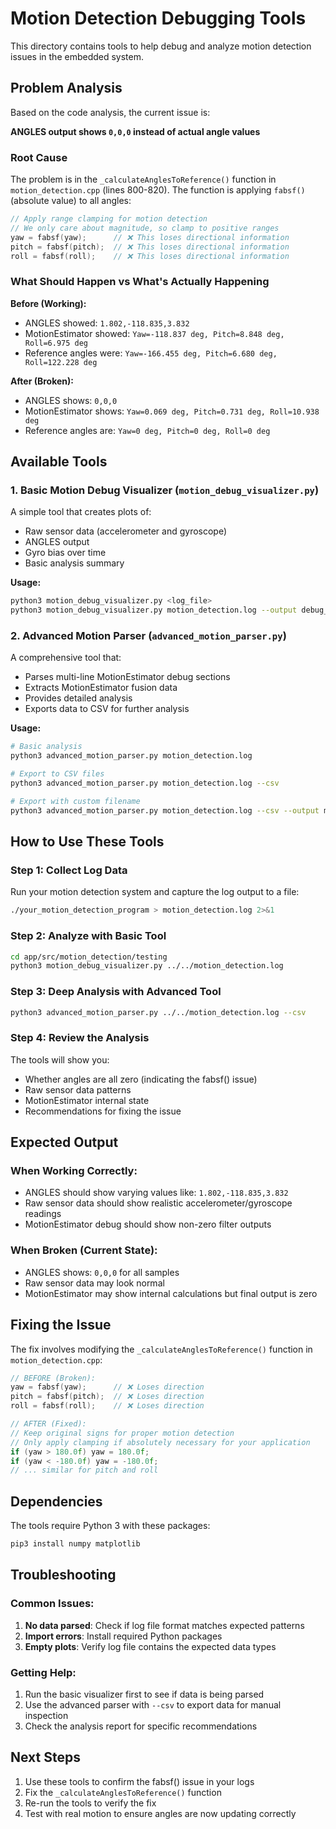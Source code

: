 # Motion Detection Debugging Tools

This directory contains tools to help debug and analyze motion detection issues in the embedded system.

## Problem Analysis

Based on the code analysis, the current issue is:

**ANGLES output shows `0,0,0` instead of actual angle values**

### Root Cause
The problem is in the `_calculateAnglesToReference()` function in `motion_detection.cpp` (lines 800-820). The function is applying `fabsf()` (absolute value) to all angles:

```cpp
// Apply range clamping for motion detection
// We only care about magnitude, so clamp to positive ranges
yaw = fabsf(yaw);      // ❌ This loses directional information
pitch = fabsf(pitch);  // ❌ This loses directional information  
roll = fabsf(roll);    // ❌ This loses directional information
```

### What Should Happen vs What's Actually Happening

**Before (Working):**
- ANGLES showed: `1.802,-118.835,3.832`
- MotionEstimator showed: `Yaw=-118.837 deg, Pitch=8.848 deg, Roll=6.975 deg`
- Reference angles were: `Yaw=-166.455 deg, Pitch=6.680 deg, Roll=122.228 deg`

**After (Broken):**
- ANGLES shows: `0,0,0` 
- MotionEstimator shows: `Yaw=0.069 deg, Pitch=0.731 deg, Roll=10.938 deg`
- Reference angles are: `Yaw=0 deg, Pitch=0 deg, Roll=0 deg`

## Available Tools

### 1. Basic Motion Debug Visualizer (`motion_debug_visualizer.py`)

A simple tool that creates plots of:
- Raw sensor data (accelerometer and gyroscope)
- ANGLES output
- Gyro bias over time
- Basic analysis summary

**Usage:**
```bash
python3 motion_debug_visualizer.py <log_file>
python3 motion_debug_visualizer.py motion_detection.log --output debug_plot.png
```

### 2. Advanced Motion Parser (`advanced_motion_parser.py`)

A comprehensive tool that:
- Parses multi-line MotionEstimator debug sections
- Extracts MotionEstimator fusion data
- Provides detailed analysis
- Exports data to CSV for further analysis

**Usage:**
```bash
# Basic analysis
python3 advanced_motion_parser.py motion_detection.log

# Export to CSV files
python3 advanced_motion_parser.py motion_detection.log --csv

# Export with custom filename
python3 advanced_motion_parser.py motion_detection.log --csv --output my_analysis
```

## How to Use These Tools

### Step 1: Collect Log Data
Run your motion detection system and capture the log output to a file:
```bash
./your_motion_detection_program > motion_detection.log 2>&1
```

### Step 2: Analyze with Basic Tool
```bash
cd app/src/motion_detection/testing
python3 motion_debug_visualizer.py ../../motion_detection.log
```

### Step 3: Deep Analysis with Advanced Tool
```bash
python3 advanced_motion_parser.py ../../motion_detection.log --csv
```

### Step 4: Review the Analysis
The tools will show you:
- Whether angles are all zero (indicating the fabsf() issue)
- Raw sensor data patterns
- MotionEstimator internal state
- Recommendations for fixing the issue

## Expected Output

### When Working Correctly:
- ANGLES should show varying values like: `1.802,-118.835,3.832`
- Raw sensor data should show realistic accelerometer/gyroscope readings
- MotionEstimator debug should show non-zero filter outputs

### When Broken (Current State):
- ANGLES shows: `0,0,0` for all samples
- Raw sensor data may look normal
- MotionEstimator may show internal calculations but final output is zero

## Fixing the Issue

The fix involves modifying the `_calculateAnglesToReference()` function in `motion_detection.cpp`:

```cpp
// BEFORE (Broken):
yaw = fabsf(yaw);      // ❌ Loses direction
pitch = fabsf(pitch);  // ❌ Loses direction
roll = fabsf(roll);    // ❌ Loses direction

// AFTER (Fixed):
// Keep original signs for proper motion detection
// Only apply clamping if absolutely necessary for your application
if (yaw > 180.0f) yaw = 180.0f;
if (yaw < -180.0f) yaw = -180.0f;
// ... similar for pitch and roll
```

## Dependencies

The tools require Python 3 with these packages:
```bash
pip3 install numpy matplotlib
```

## Troubleshooting

### Common Issues:
1. **No data parsed**: Check if log file format matches expected patterns
2. **Import errors**: Install required Python packages
3. **Empty plots**: Verify log file contains the expected data types

### Getting Help:
1. Run the basic visualizer first to see if data is being parsed
2. Use the advanced parser with `--csv` to export data for manual inspection
3. Check the analysis report for specific recommendations

## Next Steps

1. Use these tools to confirm the fabsf() issue in your logs
2. Fix the `_calculateAnglesToReference()` function
3. Re-run the tools to verify the fix
4. Test with real motion to ensure angles are now updating correctly